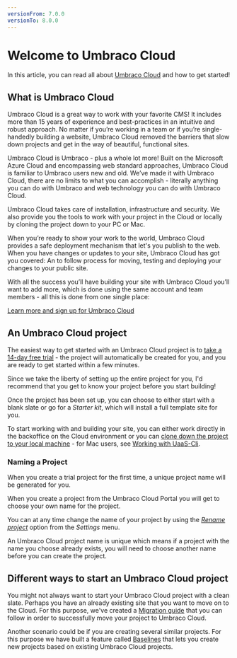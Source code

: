 ```yaml
---
versionFrom: 7.0.0
versionTo: 8.0.0
---
```


# Welcome to Umbraco Cloud

In this article, you can read all about [Umbraco Cloud](https://umbraco.com/products/umbraco-cloud/) and how to get started!

## What is Umbraco Cloud

Umbraco Cloud is a great way to work with your favorite CMS! It includes more than 15 years of experience and best-practices in an intuitive and robust approach. No matter if you’re working in a team or if you’re single-handedly building a website, Umbraco Cloud removed the barriers that slow down projects and get in the way of beautiful, functional sites.

Umbraco Cloud is Umbraco - plus a whole lot more! Built on the Microsoft Azure Cloud and encompassing web standard approaches, Umbraco Cloud is familiar to Umbraco users new and old. We’ve made it with Umbraco Cloud, there are no limits to what you can accomplish - literally anything you can do with Umbraco and web technology you can do with Umbraco Cloud.

Umbraco Cloud takes care of installation, infrastructure and security. We also provide you the tools to work with your project in the Cloud or locally by cloning the project down to your PC or Mac.

When you’re ready to show your work to the world, Umbraco Cloud provides a safe deployment mechanism that let's you publish to the web. When you have changes or updates to your site, Umbraco Cloud has got you covered: An to follow process for moving, testing and deploying your changes to your public site.

With all the success you’ll have building your site with Umbraco Cloud you’ll want to add more, which is done using the same account and team members - all this is done from one single place:

[Learn more and sign up for Umbraco Cloud](https://umbraco.com/campaigns/try-umbraco-today/)

## An Umbraco Cloud project

The easiest way to get started with an Umbraco Cloud project is to [take a 14-day free trial](https://umbraco.com/?product_tour_id=103162) - the project will automatically be created for you, and you are ready to get started within a few minutes.

<!-- Video has been made private, replace or remove? <iframe width="800" height="450" src="https://www.youtube.com/embed/_1QfmFTO6FM?rel=0" frameborder="0" allow="autoplay; encrypted-media" allowfullscreen></iframe> -->

Since we take the liberty of setting up the entire project for you, I'd recommend that you get to know your project before you start building!

Once the project has been set up, you can choose to either start with a blank slate or go for a *Starter kit*, which will install a full template site for you.

To start working with and building your site, you can either work directly in the backoffice on the Cloud environment or you can [clone down the project to your local machine](../set-up/working-locally) - for Mac users, see [Working with UaaS-Cli](../Set-up/working-with-uaas-cli).

### Naming a Project

When you create a trial project for the first time, a unique project name will be generated for you.

When you create a project from the Umbraco Cloud Portal you will get to choose your own name for the project.

You can at any time change the name of your project by using the [*Rename project*](../Set-up/project-settings/#renaming-and-deleting) option from the *Settings* menu.

An Umbraco Cloud project name is unique which means if a project with the name you choose already exists, you will need to choose another name before you can create the project.

## Different ways to start an Umbraco Cloud project

You might not always want to start your Umbraco Cloud project with a clean slate. Perhaps you have an already existing site that you want to move on to the Cloud. For this purpose, we've created a [Migration guide](migrate-existing-site) that you can follow in order to successfully move your project to Umbraco Cloud.

Another scenario could be if you are creating several similar projects. For this purpose we have built a feature called [Baselines](Baselines) that lets you create new projects based on existing Umbraco Cloud projects.
